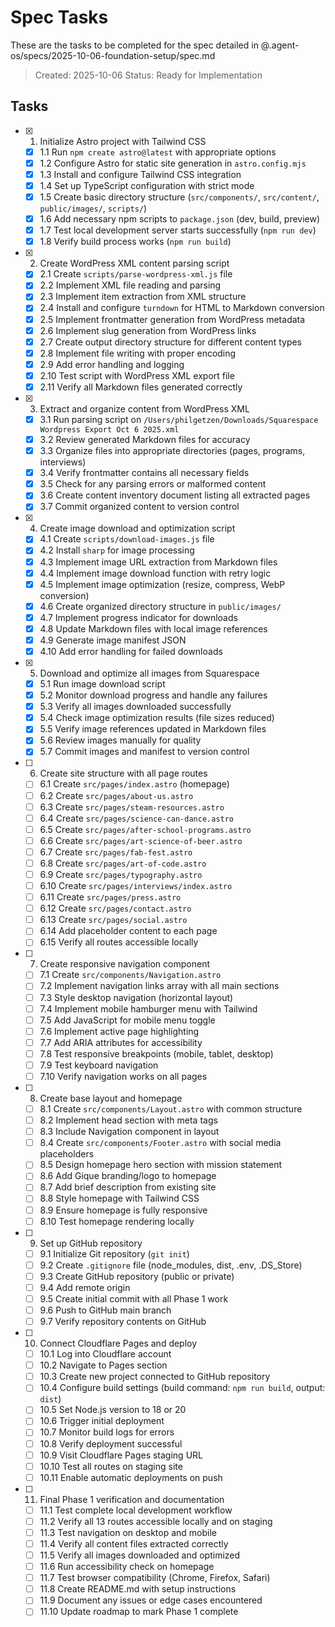 # Spec Tasks

These are the tasks to be completed for the spec detailed in @.agent-os/specs/2025-10-06-foundation-setup/spec.md

> Created: 2025-10-06
> Status: Ready for Implementation

## Tasks

- [x] 1. Initialize Astro project with Tailwind CSS
  - [x] 1.1 Run `npm create astro@latest` with appropriate options
  - [x] 1.2 Configure Astro for static site generation in `astro.config.mjs`
  - [x] 1.3 Install and configure Tailwind CSS integration
  - [x] 1.4 Set up TypeScript configuration with strict mode
  - [x] 1.5 Create basic directory structure (`src/components/`, `src/content/`, `public/images/`, `scripts/`)
  - [x] 1.6 Add necessary npm scripts to `package.json` (dev, build, preview)
  - [x] 1.7 Test local development server starts successfully (`npm run dev`)
  - [x] 1.8 Verify build process works (`npm run build`)

- [x] 2. Create WordPress XML content parsing script
  - [x] 2.1 Create `scripts/parse-wordpress-xml.js` file
  - [x] 2.2 Implement XML file reading and parsing
  - [x] 2.3 Implement item extraction from XML structure
  - [x] 2.4 Install and configure `turndown` for HTML to Markdown conversion
  - [x] 2.5 Implement frontmatter generation from WordPress metadata
  - [x] 2.6 Implement slug generation from WordPress links
  - [x] 2.7 Create output directory structure for different content types
  - [x] 2.8 Implement file writing with proper encoding
  - [x] 2.9 Add error handling and logging
  - [x] 2.10 Test script with WordPress XML export file
  - [x] 2.11 Verify all Markdown files generated correctly

- [x] 3. Extract and organize content from WordPress XML
  - [x] 3.1 Run parsing script on `/Users/philgetzen/Downloads/Squarespace Wordpress Export Oct 6 2025.xml`
  - [x] 3.2 Review generated Markdown files for accuracy
  - [x] 3.3 Organize files into appropriate directories (pages, programs, interviews)
  - [x] 3.4 Verify frontmatter contains all necessary fields
  - [x] 3.5 Check for any parsing errors or malformed content
  - [x] 3.6 Create content inventory document listing all extracted pages
  - [x] 3.7 Commit organized content to version control

- [x] 4. Create image download and optimization script
  - [x] 4.1 Create `scripts/download-images.js` file
  - [x] 4.2 Install `sharp` for image processing
  - [x] 4.3 Implement image URL extraction from Markdown files
  - [x] 4.4 Implement image download function with retry logic
  - [x] 4.5 Implement image optimization (resize, compress, WebP conversion)
  - [x] 4.6 Create organized directory structure in `public/images/`
  - [x] 4.7 Implement progress indicator for downloads
  - [x] 4.8 Update Markdown files with local image references
  - [x] 4.9 Generate image manifest JSON
  - [x] 4.10 Add error handling for failed downloads

- [x] 5. Download and optimize all images from Squarespace
  - [x] 5.1 Run image download script
  - [x] 5.2 Monitor download progress and handle any failures
  - [x] 5.3 Verify all images downloaded successfully
  - [x] 5.4 Check image optimization results (file sizes reduced)
  - [x] 5.5 Verify image references updated in Markdown files
  - [x] 5.6 Review images manually for quality
  - [x] 5.7 Commit images and manifest to version control

- [ ] 6. Create site structure with all page routes
  - [ ] 6.1 Create `src/pages/index.astro` (homepage)
  - [ ] 6.2 Create `src/pages/about-us.astro`
  - [ ] 6.3 Create `src/pages/steam-resources.astro`
  - [ ] 6.4 Create `src/pages/science-can-dance.astro`
  - [ ] 6.5 Create `src/pages/after-school-programs.astro`
  - [ ] 6.6 Create `src/pages/art-science-of-beer.astro`
  - [ ] 6.7 Create `src/pages/fab-fest.astro`
  - [ ] 6.8 Create `src/pages/art-of-code.astro`
  - [ ] 6.9 Create `src/pages/typography.astro`
  - [ ] 6.10 Create `src/pages/interviews/index.astro`
  - [ ] 6.11 Create `src/pages/press.astro`
  - [ ] 6.12 Create `src/pages/contact.astro`
  - [ ] 6.13 Create `src/pages/social.astro`
  - [ ] 6.14 Add placeholder content to each page
  - [ ] 6.15 Verify all routes accessible locally

- [ ] 7. Create responsive navigation component
  - [ ] 7.1 Create `src/components/Navigation.astro`
  - [ ] 7.2 Implement navigation links array with all main sections
  - [ ] 7.3 Style desktop navigation (horizontal layout)
  - [ ] 7.4 Implement mobile hamburger menu with Tailwind
  - [ ] 7.5 Add JavaScript for mobile menu toggle
  - [ ] 7.6 Implement active page highlighting
  - [ ] 7.7 Add ARIA attributes for accessibility
  - [ ] 7.8 Test responsive breakpoints (mobile, tablet, desktop)
  - [ ] 7.9 Test keyboard navigation
  - [ ] 7.10 Verify navigation works on all pages

- [ ] 8. Create base layout and homepage
  - [ ] 8.1 Create `src/components/Layout.astro` with common structure
  - [ ] 8.2 Implement head section with meta tags
  - [ ] 8.3 Include Navigation component in layout
  - [ ] 8.4 Create `src/components/Footer.astro` with social media placeholders
  - [ ] 8.5 Design homepage hero section with mission statement
  - [ ] 8.6 Add Gique branding/logo to homepage
  - [ ] 8.7 Add brief description from existing site
  - [ ] 8.8 Style homepage with Tailwind CSS
  - [ ] 8.9 Ensure homepage is fully responsive
  - [ ] 8.10 Test homepage rendering locally

- [ ] 9. Set up GitHub repository
  - [ ] 9.1 Initialize Git repository (`git init`)
  - [ ] 9.2 Create `.gitignore` file (node_modules, dist, .env, .DS_Store)
  - [ ] 9.3 Create GitHub repository (public or private)
  - [ ] 9.4 Add remote origin
  - [ ] 9.5 Create initial commit with all Phase 1 work
  - [ ] 9.6 Push to GitHub main branch
  - [ ] 9.7 Verify repository contents on GitHub

- [ ] 10. Connect Cloudflare Pages and deploy
  - [ ] 10.1 Log into Cloudflare account
  - [ ] 10.2 Navigate to Pages section
  - [ ] 10.3 Create new project connected to GitHub repository
  - [ ] 10.4 Configure build settings (build command: `npm run build`, output: `dist`)
  - [ ] 10.5 Set Node.js version to 18 or 20
  - [ ] 10.6 Trigger initial deployment
  - [ ] 10.7 Monitor build logs for errors
  - [ ] 10.8 Verify deployment successful
  - [ ] 10.9 Visit Cloudflare Pages staging URL
  - [ ] 10.10 Test all routes on staging site
  - [ ] 10.11 Enable automatic deployments on push

- [ ] 11. Final Phase 1 verification and documentation
  - [ ] 11.1 Test complete local development workflow
  - [ ] 11.2 Verify all 13 routes accessible locally and on staging
  - [ ] 11.3 Test navigation on desktop and mobile
  - [ ] 11.4 Verify all content files extracted correctly
  - [ ] 11.5 Verify all images downloaded and optimized
  - [ ] 11.6 Run accessibility check on homepage
  - [ ] 11.7 Test browser compatibility (Chrome, Firefox, Safari)
  - [ ] 11.8 Create README.md with setup instructions
  - [ ] 11.9 Document any issues or edge cases encountered
  - [ ] 11.10 Update roadmap to mark Phase 1 complete
